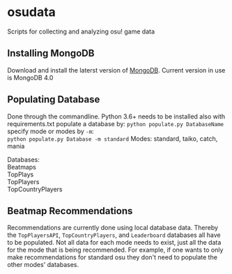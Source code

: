 # osudata
Scripts for collecting and analyzing osu! game data

## Installing MongoDB
Download and install the laterst version of <a href="https://www.mongodb.com/what-is-mongodb" target="_blank">MongoDB</a>.
Current version in use is MongoDB 4.0

## Populating Database
Done through the commandline. Python 3.6+ needs to be installed also with requirements.txt
populate a database by: `python populate.py DatabaseName`
specify mode or modes by `-m`:<br> 
`python populate.py Database -m standard`
Modes: standard, taiko, catch, mania

Databases:<br>
Beatmaps<br>
TopPlays<br>
TopPlayers<br>
TopCountryPlayers<br>


## Beatmap Recommendations
Recommendations are currently done using local database data. Thereby the `TopPlayersAPI`, `TopCountryPlayers`, and `Leaderboard` databases all have to be populated. Not all data for each mode needs to exist, just all the data for the mode that is being recommended. For example, if one wants to only make recommendations for standard osu they don't need to populate the other modes' databases. 

